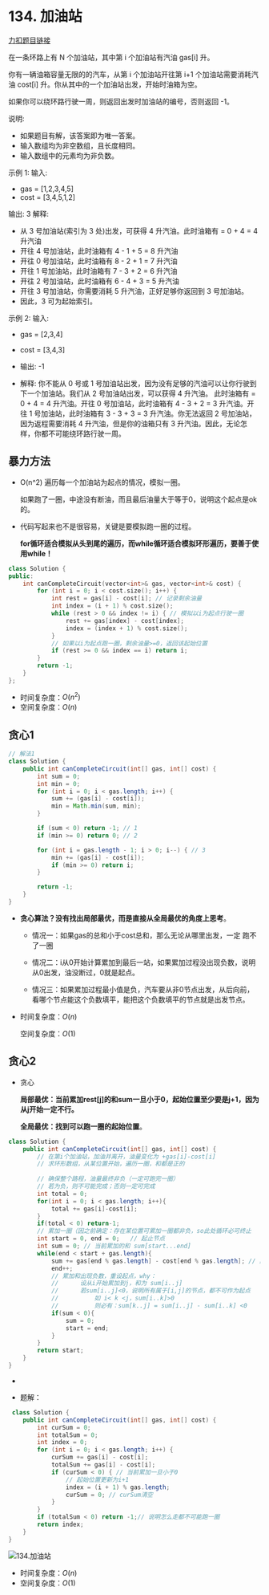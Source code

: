 # 134. 加油站

[力扣题目链接](https://leetcode-cn.com/problems/gas-station/)

在一条环路上有 N 个加油站，其中第 i 个加油站有汽油 gas[i] 升。

你有一辆油箱容量无限的的汽车，从第 i 个加油站开往第 i+1 个加油站需要消耗汽油 cost[i] 升。你从其中的一个加油站出发，开始时油箱为空。

如果你可以绕环路行驶一周，则返回出发时加油站的编号，否则返回 -1。

说明: 

* 如果题目有解，该答案即为唯一答案。
* 输入数组均为非空数组，且长度相同。
* 输入数组中的元素均为非负数。

示例 1:
输入:

* gas  = [1,2,3,4,5]
* cost = [3,4,5,1,2]

输出: 3
解释:
* 从 3 号加油站(索引为 3 处)出发，可获得 4 升汽油。此时油箱有 = 0 + 4 = 4 升汽油
* 开往 4 号加油站，此时油箱有 4 - 1 + 5 = 8 升汽油
* 开往 0 号加油站，此时油箱有 8 - 2 + 1 = 7 升汽油
* 开往 1 号加油站，此时油箱有 7 - 3 + 2 = 6 升汽油
* 开往 2 号加油站，此时油箱有 6 - 4 + 3 = 5 升汽油
* 开往 3 号加油站，你需要消耗 5 升汽油，正好足够你返回到 3 号加油站。
* 因此，3 可为起始索引。

示例 2:
输入:
* gas  = [2,3,4]
* cost = [3,4,3]

* 输出: -1
* 解释:
你不能从 0 号或 1 号加油站出发，因为没有足够的汽油可以让你行驶到下一个加油站。我们从 2 号加油站出发，可以获得 4 升汽油。 此时油箱有 = 0 + 4 = 4 升汽油。开往 0 号加油站，此时油箱有 4 - 3 + 2 = 3 升汽油。开往 1 号加油站，此时油箱有 3 - 3 + 3 = 3 升汽油。你无法返回 2 号加油站，因为返程需要消耗 4 升汽油，但是你的油箱只有 3 升汽油。因此，无论怎样，你都不可能绕环路行驶一周。


## 暴力方法

+ O(n^2) 遍历每一个加油站为起点的情况，模拟一圈。

  如果跑了一圈，中途没有断油，而且最后油量大于等于0，说明这个起点是ok的。

+ 代码写起来也不是很容易，关键是要模拟跑一圈的过程。

  **for循环适合模拟从头到尾的遍历，而while循环适合模拟环形遍历，要善于使用while！**

```CPP
class Solution {
public:
    int canCompleteCircuit(vector<int>& gas, vector<int>& cost) {
        for (int i = 0; i < cost.size(); i++) {
            int rest = gas[i] - cost[i]; // 记录剩余油量
            int index = (i + 1) % cost.size();
            while (rest > 0 && index != i) { // 模拟以i为起点行驶一圈
                rest += gas[index] - cost[index];
                index = (index + 1) % cost.size();
            }
            // 如果以i为起点跑一圈，剩余油量>=0，返回该起始位置
            if (rest >= 0 && index == i) return i;
        }
        return -1;
    }
};
```

* 时间复杂度：$O(n^2)$
* 空间复杂度：$O(n)$ 

## 贪心1

```java
// 解法1
class Solution {
    public int canCompleteCircuit(int[] gas, int[] cost) {
        int sum = 0;
        int min = 0;
        for (int i = 0; i < gas.length; i++) {
            sum += (gas[i] - cost[i]);
            min = Math.min(sum, min);
        }

        if (sum < 0) return -1; // 1
        if (min >= 0) return 0; // 2

        for (int i = gas.length - 1; i > 0; i--) { // 3
            min += (gas[i] - cost[i]);
            if (min >= 0) return i;
        }

        return -1;
    }
} 
```

+ **贪心算法？没有找出局部最优，而是直接从全局最优的角度上思考**。 
  + 情况一：如果gas的总和小于cost总和，那么无论从哪里出发，一定 跑不了一圈 
  + 情况二：i从0开始计算累加到最后一站，如果累加过程没出现负数，说明从0出发，油没断过，0就是起点。

  + 情况三：如果累加过程最小值是负，汽车要从非0节点出发，从后向前，看哪个节点能这个负数填平，能把这个负数填平的节点就是出发节点。

* 时间复杂度：$O(n)$

  空间复杂度：$O(1)$



 

## 贪心2

+ 贪心

  **局部最优：当前累加rest[j]的和sum一旦小于0，起始位置至少要是j+1，因为从j开始一定不行。**

  **全局最优：找到可以跑一圈的起始位置**。

```java
class Solution {
    public int canCompleteCircuit(int[] gas, int[] cost) {
        // 在第i个加油站，加油并离开，油量变化为 +gas[i]-cost[i]
        // 求环形数组，从某位置开始，遍历一圈，和都是正的
        
        // 确保整个路程，油量最终非负（一定可跑完一圈）
        // 若为负，则不可能完成；否则一定可完成
        int total = 0;
        for(int i = 0; i < gas.length; i++){
            total += gas[i]-cost[i];
        }
        if(total < 0) return-1;
        // 累加一圈（因之前确定：存在某位置可累加一圈都非负，so此处循环必可终止
        int start = 0, end = 0;   // 起止节点
        int sum = 0; // 当前累加的和 sum[start...end]
        while(end < start + gas.length){ 
            sum += gas[end % gas.length] - cost[end % gas.length]; // 累加end处
            end++;
            // 累加和出现负数，重设起点，why：
            //      设从i开始累加到j，和为 sum[i..j]
            //      若sum[i..j]<0，说明所有属于[i,j]的节点，都不可作为起点
            //          如 i< k <j，sum[i..k]>0
            //          则必有：sum[k..j] = sum[i..j] - sum[i..k] <0
            if(sum < 0){ 
                sum = 0;
                start = end;
            } 
        } 
        return start;
    }
}
```

+ 

   

+ 题解：

```java
 class Solution {
    public int canCompleteCircuit(int[] gas, int[] cost) {
        int curSum = 0;
        int totalSum = 0;
        int index = 0;
        for (int i = 0; i < gas.length; i++) {
            curSum += gas[i] - cost[i];
            totalSum += gas[i] - cost[i];
            if (curSum < 0) { // 当前累加一旦小于0
                // 起始位置更新为i+1
                index = (i + 1) % gas.length; 
                curSum = 0; // curSum清空
            }
        }
        if (totalSum < 0) return -1;// 说明怎么走都不可能跑一圈
        return index;
    }
}
```




![134.加油站](https://img-blog.csdnimg.cn/20201213162821958.png)



 



* 时间复杂度：$O(n)$
* 空间复杂度：$O(1)$



 